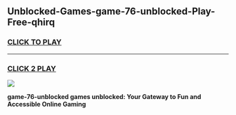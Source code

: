 
## Unblocked-Games-game-76-unblocked-Play-Free-qhirq
<h3>
<a href="https://premium76.site?title=game-76-unblocked&ref=09A">CLICK TO PLAY</a></h3>
<hr>

<h3>
<a href="https://premium76.site?title=game-76-unblocked&ref=09A">CLICK 2 PLAY</a>
  
</h3>

<a href="https://premium76.site?title=game-76-unblocked&ref=09A"><img src="https://clearcache.store/games.png"></a>


**game-76-unblocked games unblocked: Your Gateway to Fun and Accessible Online Gaming**
